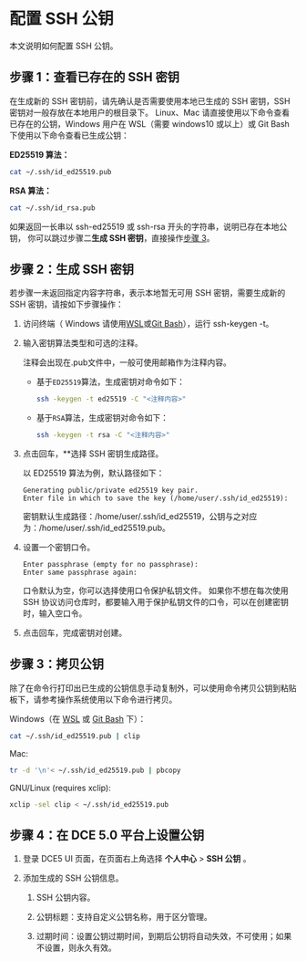# 配置 SSH 公钥

本文说明如何配置 SSH 公钥。

## 步骤 1：查看已存在的 SSH 密钥

在生成新的 SSH 密钥前，请先确认是否需要使用本地已生成的 SSH 密钥，SSH 密钥对一般存放在本地用户的根目录下。
Linux、Mac 请直接使用以下命令查看已存在的公钥，Windows 用户在 WSL（需要 windows10 或以上）或 Git Bash 下使用以下命令查看已生成公钥：

**ED25519 算法：**

```bash
cat ~/.ssh/id_ed25519.pub
```

**RSA 算法：**

```bash
cat ~/.ssh/id_rsa.pub
```

如果返回一长串以 ssh-ed25519 或 ssh-rsa 开头的字符串，说明已存在本地公钥，
你可以跳过步骤二**生成 SSH 密钥**，直接操作[步骤 3](#3)。

## 步骤 2：生成 SSH 密钥

若步骤一未返回指定内容字符串，表示本地暂无可用 SSH 密钥，需要生成新的 SSH 密钥，请按如下步骤操作：

1. 访问终端（ Windows 请使用[WSL](https://docs.microsoft.com/en-us/windows/wsl/install)或[Git Bash](https://gitforwindows.org/)），运行 ssh-keygen -t。
  
2. 输入密钥算法类型和可选的注释。
  
    注释会出现在.pub文件中，一般可使用邮箱作为注释内容。
    
    - 基于`ED25519`算法，生成密钥对命令如下：
    
        ```bash
        ssh -keygen -t ed25519 -C "<注释内容>"
        ```
    
    - 基于`RSA`算法，生成密钥对命令如下：
    
        ```bash
        ssh -keygen -t rsa -C "<注释内容>"
        ```

3. 点击回车，**选择 SSH 密钥生成路径。

    以 ED25519 算法为例，默认路径如下：
    
    ```console
    Generating public/private ed25519 key pair.
    Enter file in which to save the key (/home/user/.ssh/id_ed25519):
    ```
    
    密钥默认生成路径：/home/user/.ssh/id_ed25519，公钥与之对应为：/home/user/.ssh/id_ed25519.pub。

4. 设置一个密钥口令。

    ```console
    Enter passphrase (empty for no passphrase):
    Enter same passphrase again:
    ```
    
    口令默认为空，你可以选择使用口令保护私钥文件。
    如果你不想在每次使用 SSH 协议访问仓库时，都要输入用于保护私钥文件的口令，可以在创建密钥时，输入空口令。

5. 点击回车，完成密钥对创建。

## 步骤 3：拷贝公钥

除了在命令行打印出已生成的公钥信息手动复制外，可以使用命令拷贝公钥到粘贴板下，请参考操作系统使用以下命令进行拷贝。

Windows（在 [WSL](https://docs.microsoft.com/en-us/windows/wsl/install) 或 [Git Bash](https://gitforwindows.org/) 下）：

```bash
cat ~/.ssh/id_ed25519.pub | clip
```

Mac:

```bash
tr -d '\n'< ~/.ssh/id_ed25519.pub | pbcopy
```

GNU/Linux (requires xclip):

```bash
xclip -sel clip < ~/.ssh/id_ed25519.pub
```

## 步骤 4：在 DCE 5.0 平台上设置公钥

1. 登录 DCE5 UI 页面，在页面右上角选择 **个人中心** > **SSH 公钥** 。
  
2. 添加生成的 SSH 公钥信息。
  
    1. SSH 公钥内容。
      
    2. 公钥标题：支持自定义公钥名称，用于区分管理。
      
    3. 过期时间：设置公钥过期时间，到期后公钥将自动失效，不可使用；如果不设置，则永久有效。
